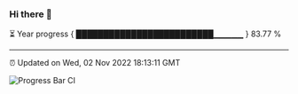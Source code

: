 ### Hi there 👋

⏳ Year progress { █████████████████████████▁▁▁▁▁ } 83.77 %

---

⏰ Updated on Wed, 02 Nov 2022 18:13:11 GMT

![Progress Bar CI](https://github.com/Shyam-Makwana/GitHub-Actions-Demo/workflows/Progress%20Bar%20CI/badge.svg)
